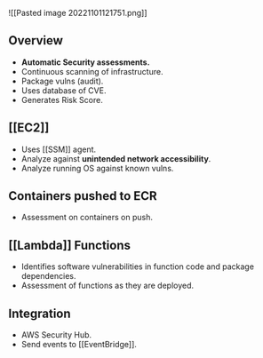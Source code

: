 ![[Pasted image 20221101121751.png]]

## Overview

- **Automatic Security assessments.**
- Continuous scanning of infrastructure.
- Package vulns (audit).
- Uses database of CVE.
- Generates Risk Score.

## [[EC2]]

- Uses [[SSM]] agent.
- Analyze against **unintended network accessibility**.
- Analyze running OS against known vulns.

## Containers pushed to ECR

- Assessment on containers on push.

## [[Lambda]] Functions

- Identifies software vulnerabilities in function code and package dependencies.
- Assessment of functions as they are deployed.

## Integration

- AWS Security Hub.
- Send events to [[EventBridge]].
